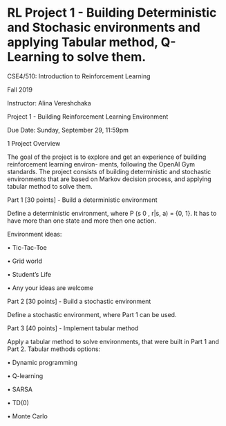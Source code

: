 # RL Project 1 - Building Deterministic and Stochasic environments and applying Tabular method, Q-Learning to solve them.

CSE4/510: Introduction to Reinforcement Learning

Fall 2019

Instructor: Alina Vereshchaka

Project 1 - Building Reinforcement Learning Environment

Due Date: Sunday, September 29, 11:59pm


1 Project Overview

The goal of the project is to explore and get an experience of building reinforcement learning environ-
ments, following the OpenAI Gym standards. The project consists of building deterministic and stochastic
environments that are based on Markov decision process, and applying tabular method to solve them.

Part 1 [30 points] - Build a deterministic environment

Define a deterministic environment, where P (s 0 , r|s, a) = {0, 1}. It has to have more than one state and
more then one action.

Environment ideas:

• Tic-Tac-Toe

• Grid world

• Student’s Life

• Any your ideas are welcome



Part 2 [30 points] - Build a stochastic environment

Define a stochastic environment, where
Part 1 can be used.



Part 3 [40 points] - Implement tabular method

Apply a tabular method to solve environments, that were built in Part 1 and Part 2.
Tabular methods options:

• Dynamic programming

• Q-learning

• SARSA

• TD(0)

• Monte Carlo

